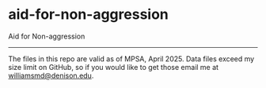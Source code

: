 # aid-for-non-aggression

Aid for Non-aggression

---

The files in this repo are valid as of MPSA, April 2025. Data files exceed my size limit on GitHub, so if you would like to get those email me at williamsmd@denison.edu.
